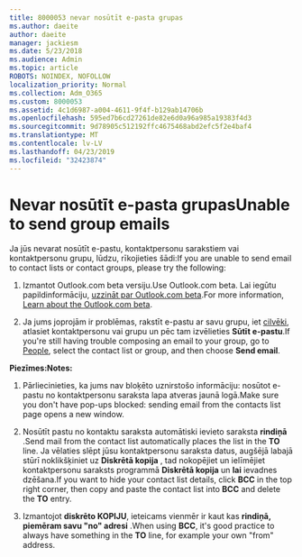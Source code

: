 ```yaml
---
title: 8000053 nevar nosūtīt e-pasta grupas
ms.author: daeite
author: daeite
manager: jackiesm
ms.date: 5/23/2018
ms.audience: Admin
ms.topic: article
ROBOTS: NOINDEX, NOFOLLOW
localization_priority: Normal
ms.collection: Adm_O365
ms.custom: 8000053
ms.assetid: 4c1d6987-a004-4611-9f4f-b129ab14706b
ms.openlocfilehash: 595ed7b6cd27261de82e6d0a96a985a19383f4d3
ms.sourcegitcommit: 9d78905c512192ffc4675468abd2efc5f2e4baf4
ms.translationtype: MT
ms.contentlocale: lv-LV
ms.lasthandoff: 04/23/2019
ms.locfileid: "32423874"
---
```

# <a name="unable-to-send-group-emails"></a><span data-ttu-id="d1347-102">Nevar nosūtīt e-pasta grupas</span><span class="sxs-lookup"><span data-stu-id="d1347-102">Unable to send group emails</span></span>

<span data-ttu-id="d1347-103">Ja jūs nevarat nosūtīt e-pastu, kontaktpersonu sarakstiem vai kontaktpersonu grupu, lūdzu, rīkojieties šādi:</span><span class="sxs-lookup"><span data-stu-id="d1347-103">If you are unable to send email to contact lists or contact groups, please try the following:</span></span>
  
1. <span data-ttu-id="d1347-104">Izmantot Outlook.com beta versiju.</span><span class="sxs-lookup"><span data-stu-id="d1347-104">Use Outlook.com beta.</span></span> <span data-ttu-id="d1347-105">Lai iegūtu papildinformāciju, [uzzināt par Outlook.com beta](https://support.office.com/article/e2261c7f-d413-4084-8f22-21282f42d8cf).</span><span class="sxs-lookup"><span data-stu-id="d1347-105">For more information, [Learn about the Outlook.com beta](https://support.office.com/article/e2261c7f-d413-4084-8f22-21282f42d8cf).</span></span>
    
2. <span data-ttu-id="d1347-106">Ja jums joprojām ir problēmas, rakstīt e-pastu ar savu grupu, iet [cilvēki](https://outlook.live.com/people/), atlasiet kontaktpersonu vai grupu un pēc tam izvēlieties **Sūtīt e-pastu**.</span><span class="sxs-lookup"><span data-stu-id="d1347-106">If you're still having trouble composing an email to your group, go to [People](https://outlook.live.com/people/), select the contact list or group, and then choose **Send email**.</span></span>
    
 <span data-ttu-id="d1347-107">**Piezīmes:**</span><span class="sxs-lookup"><span data-stu-id="d1347-107">**Notes:**</span></span>
  
1. <span data-ttu-id="d1347-108">Pārliecinieties, ka jums nav bloķēto uznirstošo informāciju: nosūtot e-pastu no kontaktpersonu saraksta lapa atveras jaunā logā.</span><span class="sxs-lookup"><span data-stu-id="d1347-108">Make sure you don't have pop-ups blocked: sending email from the contacts list page opens a new window.</span></span>
    
2. <span data-ttu-id="d1347-109">Nosūtīt pastu no kontaktu saraksta automātiski ievieto saraksta **rindiņā** .</span><span class="sxs-lookup"><span data-stu-id="d1347-109">Send mail from the contact list automatically places the list in the **TO** line.</span></span> <span data-ttu-id="d1347-110">Ja vēlaties slēpt jūsu kontaktpersonu saraksta datus, augšējā labajā stūrī noklikšķiniet uz **Diskrētā kopija** , tad nokopējiet un ielīmējiet kontaktpersonu saraksts programmā **Diskrētā kopija** un **lai** ievadnes dzēšana.</span><span class="sxs-lookup"><span data-stu-id="d1347-110">If you want to hide your contact list details, click **BCC** in the top right corner, then copy and paste the contact list into **BCC** and delete the **TO** entry.</span></span> 
    
3. <span data-ttu-id="d1347-111">Izmantojot **diskrēto KOPIJU**, ieteicams vienmēr ir kaut kas **rindiņā, piemēram savu "no" adresi** .</span><span class="sxs-lookup"><span data-stu-id="d1347-111">When using **BCC**, it's good practice to always have something in the **TO** line, for example your own "from" address.</span></span> 
    

